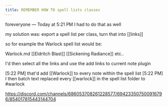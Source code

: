 ---title: REMEMBER HOW TO spell lists classes---

foreveryone — Today at 5:21 PM
I had to do that as well

my solution was: export a spell list per class, turn that into [[links]]

so for example the Warlock spell list would be:

Warlock.md
[[Eldritch Blast]]
[[Sickening Radiance]]
etc..


I'd then select all the links and use the add links to current note plugin

[5:22 PM]
that'd add [[Warlock]] to every note within the spell list
[5:22 PM]
I then batch text replaced every [[warlock]] in the spell list folder to #warlock

https://discord.com/channels/686053708261228577/694233507500916796/854017815443144704
